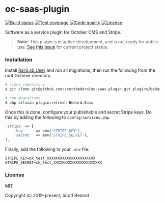 # oc-saas-plugin

[![Build status](https://img.shields.io/travis/scottbedard/oc-saas-plugin)](https://travis-ci.org/scottbedard/oc-saas-plugin)
[![Test coverage](https://img.shields.io/codecov/c/github/scottbedard/oc-saas-plugin)](https://codecov.io/gh/scottbedard/oc-saas-plugin)
[![Code quality](https://img.shields.io/scrutinizer/quality/g/scottbedard/oc-saas-plugin/master)](https://scrutinizer-ci.com/g/scottbedard/oc-saas-plugin)
[![License](https://img.shields.io/github/license/scottbedard/oc-saas-plugin?color=blue)](https://github.com/scottbedard/oc-saas-plugin/blob/master/LICENSE)

Software as a service plugin for October CMS and Stripe.

> **Note:** This plugin is in active development, and is not ready for public use. [See this issue](https://github.com/scottbedard/oc-saas-plugin/issues/2) for current project status.

### Installation

Install [RainLab.User](https://github.com/rainlab/user-plugin) and run all migrations, then run the following from the root October directory.

```bash
# clone repository
$ git clone git@github.com:scottbedard/oc-saas-plugin.git plugins/bedard/saas

# run migrations
$ php artisan plugin:refresh Bedard.Saas
```

Once this is done, configure your publishable and secret Stripe keys. Do this by adding the following to `config/services.php`.

```php
'stripe' => [
    'key'     => env('STRIPE_KEY'),
    'secret'  => env('STRIPE_SECRET'),
],
```

Finally, add the following to your `.env` file.

```
STRIPE_KEY=pk_test_XXXXXXXXXXXXXXXXXXXXXX
STRIPE_SECRET=sk_test_XXXXXXXXXXXXXXXXXXXXXX
```

### License

[MIT](https://github.com/scottbedard/oc-saas-plugin/blob/master/LICENSE)

Copyright (c) 2019-present, Scott Bedard
